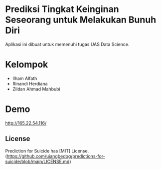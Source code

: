 # Prediksi Tingkat Keinginan Seseorang untuk Melakukan Bunuh Diri
Aplikasi ini dibuat untuk memenuhi tugas UAS Data Science.

# Kelompok
* Ilham Alfath
* Rinandi Herdiana
* Zildan Ahmad Mahbubi

# Demo
http://165.22.54.116/

## License
Prediction for Suicide has [MIT] License.(https://github.com/ujangbedog/predictions-for-suicide/blob/main/LICENSE.md)
